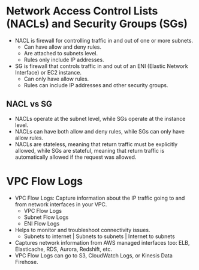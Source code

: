 # Network Access Control Lists (NACLs) and Security Groups (SGs)

- NACL is firewall for controlling traffic in and out of one or more subnets.
  - Can have allow and deny rules.
  - Are attached to subnets level.
  - Rules only include IP addresses.
- SG is firewall that controls traffic in and out of an ENI (Elastic Network Interface) or EC2 instance.
  - Can only have allow rules.
  - Rules can include IP addresses and other security groups.

## NACL vs SG

- NACLs operate at the subnet level, while SGs operate at the instance level.
- NACLs can have both allow and deny rules, while SGs can only have allow rules.
- NACLs are stateless, meaning that return traffic must be explicitly allowed, while SGs are stateful, meaning that return traffic is automatically allowed if the request was allowed.

# VPC Flow Logs

- VPC Flow Logs: Capture information about the IP traffic going to and from network interfaces in your VPC.
  - VPC Flow Logs
  - Subnet Flow Logs
  - ENI Flow Logs
- Helps to monitor and troubleshoot connectivity issues.
  - Subnets to internet | Subnets to subnets | Internet to subnets
- Captures network information from AWS managed interfaces too: ELB, Elasticache, RDS, Aurora, Redshift, etc.
- VPC Flow Logs can go to S3, CloudWatch Logs, or Kinesis Data Firehose.

